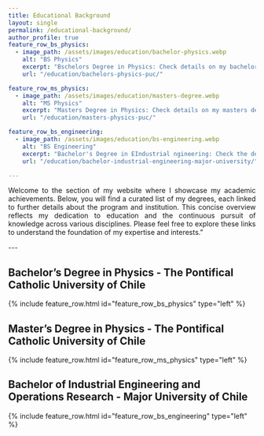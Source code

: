 ```yaml
---
title: Educational Background
layout: single
permalink: /educational-background/
author_profile: true
feature_row_bs_physics:
  - image_path: /assets/images/education/bachelor-physics.webp
    alt: "BS Physics"
    excerpt: "Bschelors Degree in Physics: Check details on my bachelors degree"
    url: "/education/bachelors-physics-puc/"

feature_row_ms_physics:
  - image_path: /assets/images/education/masters-degree.webp
    alt: "MS Physics"
    excerpt: "Masters Degree in Physics: Check details on my masters degree"
    url: "/education/masters-physics-puc/"

feature_row_bs_engineering:
  - image_path: /assets/images/education/bs-engineering.webp
    alt: "BS Engineering"
    excerpt: "Bachelor's Degree in EIndustrial ngineering: Check the details on my engineering degree."
    url: "/education/bachelor-industrial-engineering-major-university/"

---
```

<p style="text-align: justify;">
Welcome to the section of my website where I showcase my academic achievements. Below, you will find a curated list of my degrees, each linked to further details about the program and institution. This concise overview reflects my dedication to education and the continuous pursuit of knowledge across various disciplines. Please feel free to explore these links to understand the foundation of my expertise and interests."
</p>
--- 

<div class="feature__wrapper">
  <h2 style="text-align: left;">Bachelor’s Degree in Physics - The Pontifical Catholic University of Chile</h2>
  {% include feature_row.html id="feature_row_bs_physics" type="left" %}
</div>

<div class="feature__wrapper">
  <h2 style="text-align: left;">Master’s Degree in Physics - The Pontifical Catholic University of Chile</h2>
  {% include feature_row.html id="feature_row_ms_physics" type="left" %}
</div>

<div class="feature__wrapper">
  <h2 style="text-align: left;">Bachelor of Industrial Engineering and Operations Research - Major University of Chile</h2>
  {% include feature_row.html id="feature_row_bs_engineering" type="left" %}
</div>